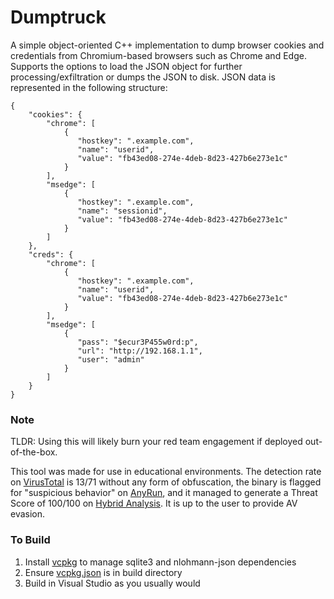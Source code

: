 # Dumptruck
A simple object-oriented C++ implementation to dump browser cookies and credentials from Chromium-based browsers such as Chrome and Edge. Supports the options to load the JSON object for further processing/exfiltration or dumps the JSON to disk. JSON data is represented in the following structure:
```
{
    "cookies": {
        "chrome": [
            {
               "hostkey": ".example.com",
               "name": "userid",
               "value": "fb43ed08-274e-4deb-8d23-427b6e273e1c"
            }
        ],   
        "msedge": [
            {
               "hostkey": ".example.com",
               "name": "sessionid",
               "value": "fb43ed08-274e-4deb-8d23-427b6e273e1c"
            }
        ]
    },
    "creds": {
        "chrome": [
            {
               "hostkey": ".example.com",
               "name": "userid",
               "value": "fb43ed08-274e-4deb-8d23-427b6e273e1c"
            }
        ],   
        "msedge": [
            {
               "pass": "$ecur3P455w0rd:p",
               "url": "http://192.168.1.1",
               "user": "admin"
            }
        ]
    }
}
```
### Note
TLDR: Using this will likely burn your red team engagement if deployed out-of-the-box. 

This tool was made for use in educational environments. The detection rate on [VirusTotal](https://www.virustotal.com/gui/file/cfbb8d48faa5e95f3c466cbf43ecdbe638e75140d1fbe451763452b70530020c) is 13/71 without any form of obfuscation, the binary is flagged for "suspicious behavior" on [AnyRun](https://app.any.run/tasks/d7a2223f-8c11-4516-a5f0-e892caefe258/), and it managed to generate a Threat Score of 100/100 on [Hybrid Analysis](https://www.hybrid-analysis.com/sample/cfbb8d48faa5e95f3c466cbf43ecdbe638e75140d1fbe451763452b70530020c). It is up to the user to provide AV evasion.  

### To Build
1. Install [vcpkg](https://vcpkg.io/en/getting-started.html) to manage sqlite3 and nlohmann-json dependencies 
2. Ensure [vcpkg.json](/chromedump/vcpkg.json) is in build directory
3. Build in Visual Studio as you usually would
